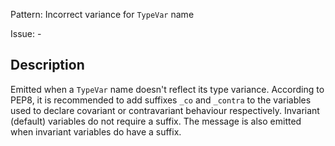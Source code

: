 Pattern: Incorrect variance for `TypeVar` name

Issue: -

## Description

Emitted when a `TypeVar` name doesn't reflect its type variance. According to PEP8, it is recommended to add suffixes `_co` and `_contra` to the variables used to declare covariant or contravariant behaviour respectively. Invariant (default) variables do not require a suffix. The message is also emitted when invariant variables do have a suffix.
